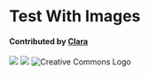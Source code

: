 # Test With Images
#### Contributed by [Clara](http://github.com/clararaubertas)
<img src='https://github.com/betterscientificsoftware/images/raw/master/use-case-meander.png' class='page' /> 
<img src='https://github.com/betterscientificsoftware/images/raw/master/use-case-meander.png' class='logo' /> 
<img src='https://mirrors.creativecommons.org/presskit/logos/cc.logo.large.png' alt="Creative Commons Logo" class='logo' />


<!---
Publish: yes
Categories: collaboration
Topics: licensing
Tags: website
Level: 2
Prerequisites: defaults
Aggregate: none
--->
